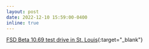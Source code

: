 ```yaml
---
layout: post
date: 2022-12-10 15:59:00-0400
inline: true
---
```


[FSD Beta 10.69 test drive in St. Louis](https://www.youtube.com/watch?v=p4iQ9Nb5QWw){:target="\_blank"}
